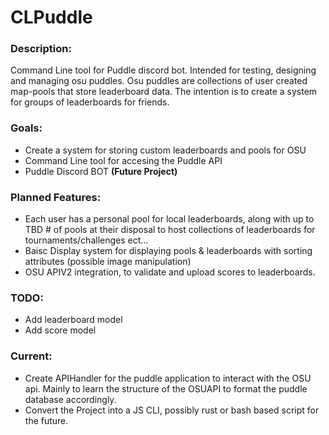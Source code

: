 # CLPuddle

### **Description:**

Command Line tool for Puddle discord bot. Intended for testing, designing and managing osu puddles. Osu puddles are collections of user created map-pools that store leaderboard data. The intention is to create a system for groups of leaderboards for friends.

### **Goals:**

- Create a system for storing custom leaderboards and pools for OSU
- Command Line tool for accesing the Puddle API
- Puddle Discord BOT **(Future Project)**

### **Planned Features:**

- Each user has a personal pool for local leaderboards, along with up to TBD # of pools at their disposal to host collections of leaderboards for tournaments/challenges ect...
- Baisc Display system for displaying pools & leaderboards with sorting attributes (possible image manipulation)
- OSU APIV2 integration, to validate and upload scores to leaderboards.

### **TODO:**

- Add leaderboard model
- Add score model

### **Current:**

- Create APIHandler for the puddle application to interact with the OSU api. Mainly to learn the structure of the OSUAPI to format the puddle database accordingly.
- Convert the Project into a JS CLI, possibly rust or bash based script for the future.
